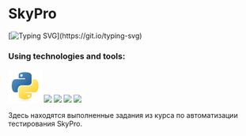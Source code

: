 # SkyPro
[![Typing SVG](https://readme-typing-svg.demolab.com?font=Dangrek&size=42&duration=3000&pause=500&color=2224F7&center=true&vCenter=true&multiline=true&repeat=false&width=1000&height=150&lines=Hi+there!+This+is+my+SkyPro`s+homeworks+repository.;Welcome+to+my+Github!)](https://git.io/typing-svg)

###  Using technologies and tools:
[<img src=https://raw.githubusercontent.com/devicons/devicon/master/icons/python/python-original.svg height="68">](https://www.python.org/)
[<img src=https://user-images.githubusercontent.com/125588671/270273375-4f4ca48b-1302-431a-a02e-75ce20173789.svg height="60">](https://www.jetbrains.com/ru-ru/pycharm/)
[<img src=https://user-images.githubusercontent.com/125588671/270273298-7df7439a-85ec-401b-b4e4-10dd87113ead.svg height="60">](https://code.visualstudio.com/)
[<img src=https://user-images.githubusercontent.com/125588671/270274245-3a66a88f-2788-4cab-a0b8-b89863932bd3.png height="60">](https://docs.pytest.org/en/7.4.x//)
[<img src=https://user-images.githubusercontent.com/125588671/270273340-0fe26f6c-0682-40e2-afcc-940e1571fb97.svg height="60">](https://github.com/aaoshepkov)

Здесь находятся выполненные задания из курса по автоматизации тестирования SkyPro.
